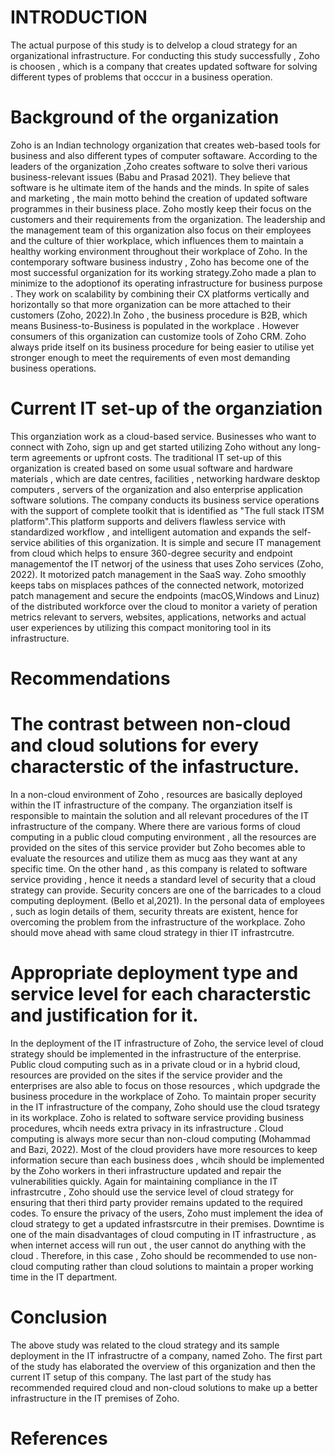 # INTRODUCTION
The actual purpose of this study is to delvelop a cloud strategy for an organizational infrastructure. For conducting this study successfully , Zoho is choosen , which is a company that creates updated software for solving different types of problems that occcur in a business operation.
# Background of the organization
Zoho is an Indian technology organization that creates web-based tools for business and also different types of computer softaware. According to the leaders of the organization ,Zoho creates software to solve theri various business-relevant issues (Babu and Prasad 2021). They believe that software is he ultimate item of the hands and the minds. In spite of sales and marketing , the main motto behind the creation of updated software programmes in their business place. Zoho mostly keep their focus on the customers and their requirements from the organization. The leadership and the management team of this organization also focus on their employees and the culture of thier workplace, which influences them to maintain a healthy working environment throughout their workplace of Zoho.
In the contemporary software business industry , Zoho has become one of the most successful organization for its working strategy.Zoho made a plan to minimize to the adoptionof its operating infrastructure for business purpose . They work on scalability by combining their CX platforms vertically and horizontally so that more organization can be more attached to their customers (Zoho, 2022).In Zoho , the business procedure is B2B, which means Business-to-Business is populated in the workplace . However consumers of this organization can customize tools of Zoho CRM. Zoho always pride itself on its business procedure for being easier to utilise yet stronger enough to meet the requirements of even most demanding business operations.
# Current IT set-up of the organziation
This organziation work as a cloud-based service. Businesses who want to connect with Zoho, sign up and get started utilizing Zoho without any long- term agreements or upfront costs. The traditional IT set-up of this organization is created based on some usual software and hardware materials , which are date centres, facilities , networking hardware desktop computers , servers of the organization and also enterprise application software solutions.
The company conducts its business service operations with the support of complete toolkit that is identified as "The full stack ITSM platform".This platform supports and delivers flawless service with standardized workflow , and intelligent automation and expands the self-service abilities of this organization. It is simple and secure IT management from cloud which helps to ensure 360-degree security and endpoint managementof the IT networj of the usiness that uses Zoho services (Zoho, 2022). It motorized patch management in the SaaS way. Zoho smoothly keeps tabs on misplaces pathces of the connected network, motorized patch management and secure the endpoints (macOS,Windows and Linuz) of the distributed workforce over the cloud to monitor a variety of peration metrics relevant to servers, websites, applications, networks and actual user experiences by utilizing this compact monitoring tool in its infrastructure.
# Recommendations
# The contrast between non-cloud and cloud solutions for every characterstic of the infastructure.
In a non-cloud environment of Zoho , resources are basically deployed within the IT infrastructure of the company. The organziation itself is responsible to maintain the solution and all relevant procedures of the IT infrastructure of the company. Where there are various forms of cloud computing in a public cloud computing environment , all the resources are provided on the sites of this service provider but Zoho becomes able to evaluate the resources and utilize them as mucg aas they want at any specific time.
On the other hand , as this company is related to software service providing , hence it needs a standard level of security that a cloud strategy can provide. Security concers are one of the barricades to a cloud computing deployment. (Bello et al,2021). In the personal data of employees , such as login details of them, security threats are existent, hence for overcoming the problem from the infrastructure of the workplace. Zoho should move ahead with same cloud strategy in thier IT infrastrcutre.
# Appropriate deployment type and service level for each characterstic and justification for it.
In the deployment of the IT infrastructure of Zoho, the service level of cloud strategy should be implemented in the infrastructure of the enterprise. Public cloud computing such as in a private cloud or in a  hybrid cloud, resources are provided on the sites if the service provider and the enterprises are also able to focus on those resources , which updgrade the business procedure in the workplace of Zoho.
To maintain proper security in the IT infrastructure of the company, Zoho should use the cloud tsrategy in its workplace. Zoho is related to software service providing business procedures, whcih needs extra privacy in its infrastructure . Cloud computing is always more secur than non-cloud computing (Mohammad and Bazi, 2022). Most of the cloud providers have more resources to keep information secure than each business does , whcih should be implemented by the Zoho workers in theri infrastructure updated and repair the vulnerabilities quickly.
Again for maintaining compliance in the IT infrastrcutre , Zoho should use the service level of cloud strategy for ensuring that theri third party provider remains updated to the required codes. To ensure the privacy of the users, Zoho must implement the idea of cloud strategy to get a updated infrastsrcutre in their premises.
Downtime is one of the main disadvantages of cloud computing in IT infrastructure , as when internet access will run out , the user cannot do anything with the cloud . Therefore, in this case , Zoho should be recommended to use non-cloud computing rather than cloud solutions to maintain a proper working time in the IT department.
# Conclusion
The above study was related to the cloud strategy and its sample deployment in the IT infrastructre of a company, named Zoho. The first part of the study has elaborated the overview of this organization and then the current IT setup of this company. The last part of the study has recommended required cloud and non-cloud solutions to make up a better infrastructure in the IT premises of Zoho.
# References
